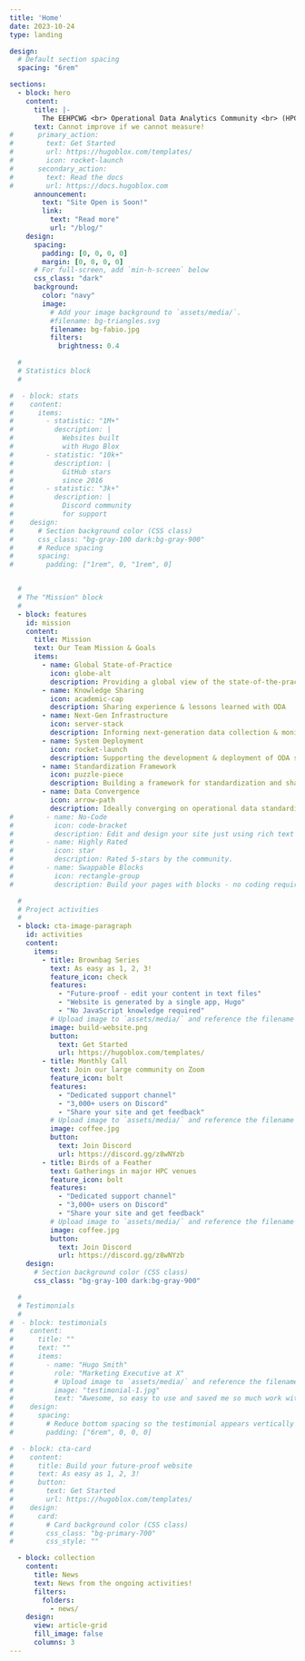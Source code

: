 ```yaml
---
title: 'Home'
date: 2023-10-24
type: landing

design:
  # Default section spacing
  spacing: "6rem"

sections:
  - block: hero
    content:
      title: |-
        The EEHPCWG <br> Operational Data Analytics Community <br> (HPC ODA)
      text: Cannot improve if we cannot measure!
#      primary_action:
#        text: Get Started
#        url: https://hugoblox.com/templates/
#        icon: rocket-launch
#      secondary_action:
#        text: Read the docs
#        url: https://docs.hugoblox.com
      announcement:
        text: "Site Open is Soon!"
        link:
          text: "Read more"
          url: "/blog/"
    design:
      spacing:
        padding: [0, 0, 0, 0]
        margin: [0, 0, 0, 0]
      # For full-screen, add `min-h-screen` below
      css_class: "dark"
      background:
        color: "navy"
        image:
          # Add your image background to `assets/media/`.
          #filename: bg-triangles.svg
          filename: bg-fabio.jpg
          filters:
            brightness: 0.4

  #
  # Statistics block
  #

#  - block: stats
#    content:
#      items:
#        - statistic: "1M+"
#          description: |
#            Websites built  
#            with Hugo Blox
#        - statistic: "10k+"
#          description: |
#            GitHub stars  
#            since 2016
#        - statistic: "3k+"
#          description: |
#            Discord community  
#            for support
#    design:
#      # Section background color (CSS class)
#      css_class: "bg-gray-100 dark:bg-gray-900"
#      # Reduce spacing
#      spacing:
#        padding: ["1rem", 0, "1rem", 0]


  #
  # The "Mission" block
  #
  - block: features
    id: mission
    content:
      title: Mission
      text: Our Team Mission & Goals
      items:
        - name: Global State-of-Practice
          icon: globe-alt
          description: Providing a global view of the state-of-the-practice in ODA
        - name: Knowledge Sharing
          icon: academic-cap
          description: Sharing experience & lessons learned with ODA
        - name: Next-Gen Infrastructure
          icon: server-stack
          description: Informing next-generation data collection & monitoring infrastructure for HPC data centers
        - name: System Deployment
          icon: rocket-launch
          description: Supporting the development & deployment of ODA systems at more HPC centers
        - name: Standardization Framework
          icon: puzzle-piece
          description: Building a framework for standardization and sharing of dashboards across sites in a data-agnostic manner
        - name: Data Convergence
          icon: arrow-path
          description: Ideally converging on operational data standardization
#        - name: No-Code
#          icon: code-bracket
#          description: Edit and design your site just using rich text (Markdown) and configurable YAML parameters.
#        - name: Highly Rated
#          icon: star
#          description: Rated 5-stars by the community.
#        - name: Swappable Blocks
#          icon: rectangle-group
#          description: Build your pages with blocks - no coding required!

  #
  # Project activities
  #
  - block: cta-image-paragraph
    id: activities
    content:
      items:
        - title: Brownbag Series
          text: As easy as 1, 2, 3!
          feature_icon: check
          features:
            - "Future-proof - edit your content in text files"
            - "Website is generated by a single app, Hugo"
            - "No JavaScript knowledge required"
          # Upload image to `assets/media/` and reference the filename here
          image: build-website.png
          button:
            text: Get Started
            url: https://hugoblox.com/templates/
        - title: Monthly Call
          text: Join our large community on Zoom
          feature_icon: bolt
          features:
            - "Dedicated support channel"
            - "3,000+ users on Discord"
            - "Share your site and get feedback"
          # Upload image to `assets/media/` and reference the filename here
          image: coffee.jpg
          button:
            text: Join Discord
            url: https://discord.gg/z8wNYzb
        - title: Birds of a Feather
          text: Gatherings in major HPC venues
          feature_icon: bolt
          features:
            - "Dedicated support channel"
            - "3,000+ users on Discord"
            - "Share your site and get feedback"
          # Upload image to `assets/media/` and reference the filename here
          image: coffee.jpg
          button:
            text: Join Discord
            url: https://discord.gg/z8wNYzb
    design:
      # Section background color (CSS class)
      css_class: "bg-gray-100 dark:bg-gray-900"

  #
  # Testimonials
  #
#  - block: testimonials
#    content:
#      title: ""
#      text: ""
#      items:
#        - name: "Hugo Smith"
#          role: "Marketing Executive at X"
#          # Upload image to `assets/media/` and reference the filename here
#          image: "testimonial-1.jpg"
#          text: "Awesome, so easy to use and saved me so much work with the swappable pre-designed sections!"
#    design:
#      spacing:
#        # Reduce bottom spacing so the testimonial appears vertically centered between sections
#        padding: ["6rem", 0, 0, 0]

#  - block: cta-card
#    content:
#      title: Build your future-proof website
#      text: As easy as 1, 2, 3!
#      button:
#        text: Get Started
#        url: https://hugoblox.com/templates/
#    design:
#      card:
#        # Card background color (CSS class)
#        css_class: "bg-primary-700"
#        css_style: ""

  - block: collection
    content:
      title: News
      text: News from the ongoing activities!
      filters:
        folders:
          - news/
    design:
      view: article-grid
      fill_image: false
      columns: 3
---
```


